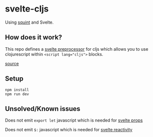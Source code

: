 # svelte-cljs
Using [squint](https://github.com/squint-cljs/squint) and Svelte.

## How does it work?
This repo defines a [svelte preprocessor](https://kit.svelte.dev/docs/integrations#preprocessors) for cljs which allows you to use clojurescript within `<script lang="cljs">` blocks.

[source](./svelte.config.js)

## Setup
`npm install`  
`npm run dev`

## Unsolved/Known issues
Does not emit `export let` javascript which is needed for [svelte props](https://svelte.dev/tutorial/declaring-props)

Does not emit `$:` javascript which is needed for [svelte reactivity](https://svelte.dev/tutorial/reactive-declarations)

